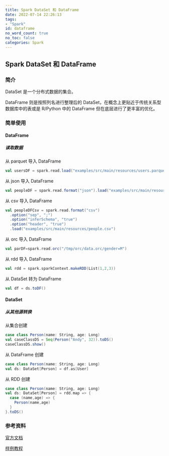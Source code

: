 ```yaml
---
title: Spark DataSet 和 DataFrame
date: 2022-07-14 22:26:13
tags:
- "Spark"
id: dataframe
no_word_count: true
no_toc: false
categories: Spark
---
```


## Spark DataSet 和 DataFrame

### 简介

DataSet 是一个分布式数据的集合。

DataFrame 则是按照列名进行整理后的 DataSet，在概念上更贴近于传统关系型数据库中的表或是 R/Python 中的 DataFrame 但在底层进行了更丰富的优化。

### 简单使用

#### DataFrame

##### 读取数据

从 parquet 导入 DataFrame

```scala
val usersDF = spark.read.load("examples/src/main/resources/users.parquet")
```

从 json 导入 DataFrame

```scala
val peopleDF = spark.read.format("json").load("examples/src/main/resources/people.json")
```

从 csv 导入 DataFrame

```scala
val peopleDFCsv = spark.read.format("csv")
  .option("sep", ";")
  .option("inferSchema", "true")
  .option("header", "true")
  .load("examples/src/main/resources/people.csv")
```

从 orc 导入 DataFrame

```scala
val parDF=spark.read.orc("/tmp/orc/data.orc/gender=M")
```

从 rdd 导入 DataFrame

```scala
val rdd = spark.sparkContext.makeRDD(List(1,2,3))
```

从 DataSet 转为 DataFrame

```scala
val df = ds.toDF()
```

#### DataSet

##### 从其他源转换

从集合创建

```scala
case class Person(name: String, age: Long)
val caseClassDS = Seq(Person("Andy", 32)).toDS()
caseClassDS.show()
```

从 DataFrame 创建

```scala
case class Person(name: String, age: Long)
val ds: DataSet[Person] = df.as[User]
```

从 RDD 创建

```scala
case class Person(name: String, age: Long)
val ds: DataSet[Person] = rdd.map => {
  case (name,age) => {
    Person(name,age)
  }
}.toDS()
```

### 参考资料

[官方文档](https://spark.apache.org/docs/latest/sql-programming-guide.html)

[样例教程](https://sparkbyexamples.com/)
